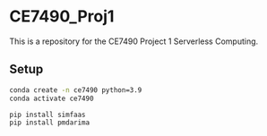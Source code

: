# CE7490_Proj1

This is a repository for the CE7490 Project 1 Serverless Computing.

## Setup

```zsh
conda create -n ce7490 python=3.9
conda activate ce7490

pip install simfaas
pip install pmdarima
```
